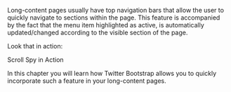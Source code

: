 Long-content pages usually have top navigation bars that allow the user to quickly navigate to
sections within the page. This feature is accompanied by the fact that the menu item highlighted
as active, is automatically updated/changed according to the visible section of the page.

Look that in action:

<div id="media-title-video-scroll-spy-in-action.mp4">Scroll Spy in Action</div>
<a href="https://player.vimeo.com/video/194359519"></a>          

In this chapter you will learn how Twitter Bootstrap allows you to quickly incorporate such a feature in your long-content pages.
